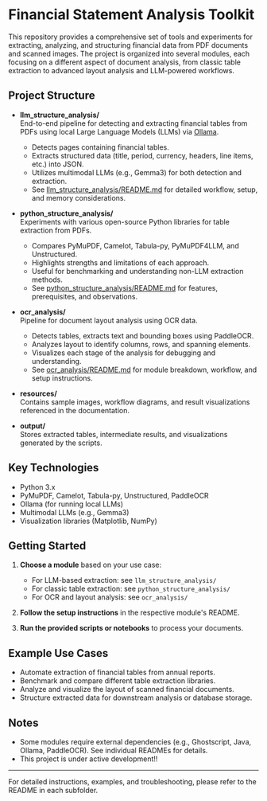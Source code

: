 # Financial Statement Analysis Toolkit

This repository provides a comprehensive set of tools and experiments for extracting, analyzing, and structuring financial data from PDF documents and scanned images. The project is organized into several modules, each focusing on a different aspect of document analysis, from classic table extraction to advanced layout analysis and LLM-powered workflows.

## Project Structure

- **llm_structure_analysis/**  
  End-to-end pipeline for detecting and extracting financial tables from PDFs using local Large Language Models (LLMs) via [Ollama](https://ollama.com/).  
  - Detects pages containing financial tables.
  - Extracts structured data (title, period, currency, headers, line items, etc.) into JSON.
  - Utilizes multimodal LLMs (e.g., Gemma3) for both detection and extraction.
  - See [llm_structure_analysis/README.md](llm_structure_analysis/README.md) for detailed workflow, setup, and memory considerations.

- **python_structure_analysis/**  
  Experiments with various open-source Python libraries for table extraction from PDFs.  
  - Compares PyMuPDF, Camelot, Tabula-py, PyMuPDF4LLM, and Unstructured.
  - Highlights strengths and limitations of each approach.
  - Useful for benchmarking and understanding non-LLM extraction methods.
  - See [python_structure_analysis/README.md](python_structure_analysis/README.md) for features, prerequisites, and observations.

- **ocr_analysis/**  
  Pipeline for document layout analysis using OCR data.  
  - Detects tables, extracts text and bounding boxes using PaddleOCR.
  - Analyzes layout to identify columns, rows, and spanning elements.
  - Visualizes each stage of the analysis for debugging and understanding.
  - See [ocr_analysis/README.md](ocr_analysis/README.md) for module breakdown, workflow, and setup instructions.

- **resources/**  
  Contains sample images, workflow diagrams, and result visualizations referenced in the documentation.

- **output/**  
  Stores extracted tables, intermediate results, and visualizations generated by the scripts.

## Key Technologies

- Python 3.x
- PyMuPDF, Camelot, Tabula-py, Unstructured, PaddleOCR
- Ollama (for running local LLMs)
- Multimodal LLMs (e.g., Gemma3)
- Visualization libraries (Matplotlib, NumPy)

## Getting Started

1. **Choose a module** based on your use case:
   - For LLM-based extraction: see `llm_structure_analysis/`
   - For classic table extraction: see `python_structure_analysis/`
   - For OCR and layout analysis: see `ocr_analysis/`

2. **Follow the setup instructions** in the respective module's README.

3. **Run the provided scripts or notebooks** to process your documents.

## Example Use Cases

- Automate extraction of financial tables from annual reports.
- Benchmark and compare different table extraction libraries.
- Analyze and visualize the layout of scanned financial documents.
- Structure extracted data for downstream analysis or database storage.

## Notes

- Some modules require external dependencies (e.g., Ghostscript, Java, Ollama, PaddleOCR). See individual READMEs for details.
- This project is under active development!!

---

For detailed instructions, examples, and troubleshooting, please refer to the README in each subfolder.
